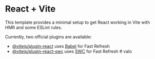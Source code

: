 # React + Vite

This template provides a minimal setup to get React working in Vite with HMR and some ESLint rules.

Currently, two official plugins are available:

- [@vitejs/plugin-react](https://github.com/vitejs/vite-plugin-react/blob/main/packages/plugin-react/README.md) uses [Babel](https://babeljs.io/) for Fast Refresh
- [@vitejs/plugin-react-swc](https://github.com/vitejs/vite-plugin-react-swc) uses [SWC](https://swc.rs/) for Fast Refresh
#   v a l o  
 